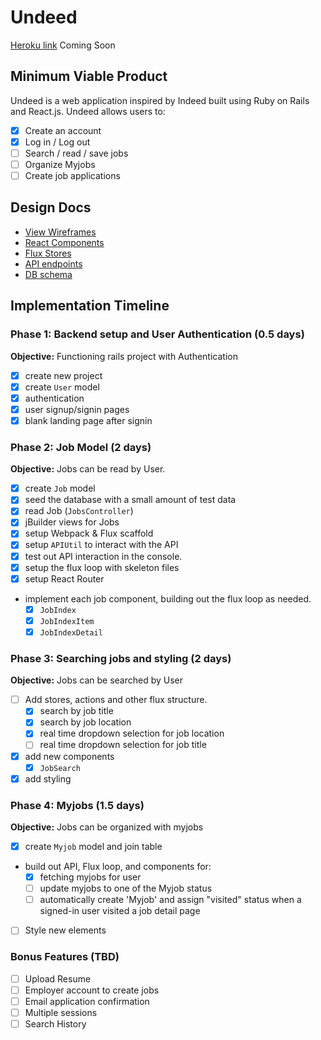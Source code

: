 # Undeed

[Heroku link][heroku] Coming Soon

[heroku]: http://www.herokuapp.com

## Minimum Viable Product

Undeed is a web application inspired by Indeed built using Ruby on Rails and React.js. Undeed allows users to:

- [x] Create an account
- [x] Log in / Log out
- [ ] Search / read / save jobs
- [ ] Organize Myjobs
- [ ] Create job applications

## Design Docs
* [View Wireframes][views]
* [React Components][components]
* [Flux Stores][stores]
* [API endpoints][api-endpoints]
* [DB schema][schema]

[views]: ./docs/views.md
[components]: ./docs/components.md
[stores]: ./docs/stores.md
[api-endpoints]: ./docs/api-endpoints.md
[schema]: ./docs/schema.md

## Implementation Timeline

### Phase 1: Backend setup and User Authentication (0.5 days)

**Objective:** Functioning rails project with Authentication

- [x] create new project
- [x] create `User` model
- [x] authentication
- [x] user signup/signin pages
- [x] blank landing page after signin

### Phase 2: Job Model (2 days)

**Objective:** Jobs can be read by User.

- [x] create `Job` model
- [x] seed the database with a small amount of test data
- [x] read Job (`JobsController`)
- [x] jBuilder views for Jobs
- [x] setup Webpack & Flux scaffold
- [x] setup `APIUtil` to interact with the API
- [x] test out API interaction in the console.
- [x] setup the flux loop with skeleton files
- [x] setup React Router
- implement each job component, building out the flux loop as needed.
  - [x] `JobIndex`
  - [x] `JobIndexItem`
  - [x] `JobIndexDetail`

### Phase 3: Searching jobs and styling (2 days)

**Objective:** Jobs can be searched by User

- [ ] Add stores, actions and other flux structure.
  - [x] search by job title
  - [x] search by job location
  - [x] real time dropdown selection for job location
  - [ ] real time dropdown selection for job title
- [x] add new components
  - [x] `JobSearch`
- [x] add styling

### Phase 4: Myjobs (1.5 days)

**Objective:** Jobs can be organized with myjobs

- [x] create `Myjob` model and join table
- build out API, Flux loop, and components for:
  - [x] fetching myjobs for user
  - [ ] update myjobs to one of the Myjob status
  - [ ] automatically create 'Myjob' and assign "visited" status when a signed-in user visited a job detail page
- [ ] Style new elements


### Bonus Features (TBD)
- [ ] Upload Resume
- [ ] Employer account to create jobs
- [ ] Email application confirmation
- [ ] Multiple sessions
- [ ] Search History

[phase-one]: ./docs/phases/phase1.md
[phase-two]: ./docs/phases/phase2.md
[phase-three]: ./docs/phases/phase3.md
[phase-four]: ./docs/phases/phase4.md
[phase-five]: ./docs/phases/phase5.md
